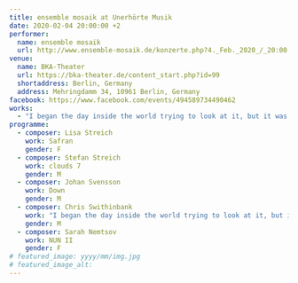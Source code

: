 ```yaml
---
title: ensemble mosaik at Unerhörte Musik
date: 2020-02-04 20:00:00 +2
performer:
  name: ensemble mosaik
  url: http://www.ensemble-mosaik.de/konzerte.php?4._Feb._2020_/_20:00
venue:
  name: BKA-Theater
  url: https://bka-theater.de/content_start.php?id=99
  shortaddress: Berlin, Germany
  address: Mehringdamm 34, 10961 Berlin, Germany
facebook: https://www.facebook.com/events/494589734490462
works:
  - "I began the day inside the world trying to look at it, but it was lying on my face, making it hard to see."
programme:
  - composer: Lisa Streich
    work: Safran
    gender: F
  - composer: Stefan Streich
    work: clouds 7
    gender: M
  - composer: Johan Svensson
    work: Down
    gender: M
  - composer: Chris Swithinbank
    work: "I began the day inside the world trying to look at it, but it was lying on my face, making it hard to see."
    gender: M
  - composer: Sarah Nemtsov
    work: NUN II
    gender: F
# featured_image: yyyy/mm/img.jpg
# featured_image_alt:
---
```


